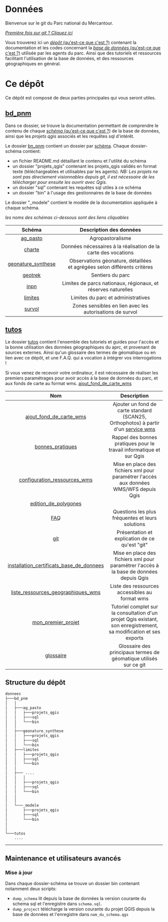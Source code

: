 # Données

Bienvenue sur le git du Parc national du Mercantour. 

_[Première fois sur git ? Cliquez ici](./tutos/git.md)_

Vous trouverez ici un [_dépôt_ (qu'est-ce que c'est ?)](./tutos/README.md##dépôt-repository  "Un projet Qgis contient un ensemble de couches, les informations permettant de les représenter, ainsi que l'ensemble des paramètres conditionnant la réalisation de géotraitements.") 
contenant la documentation et les codes concernant la [_base de données_ (qu'est-ce que c'est ?)](./tutos/README.md##base-de-données "Au sens large, une base de donnée permet de stocker et de manipuler des données par des moyens informatiques") 
utilisée par les agents du parc. Ainsi que des tutoriels et ressources facilitant l'utilisation de la base de données, et des ressources géographiques en général.


# Ce dépôt


Ce dépôt est composé de deux parties principales qui vous seront utiles.

 ## [bd_pnm](./bd_pnm)
  
Dans ce dossier, se trouve la documentation permettant de comprendre le contenu de chaque [_schéma_ (qu'est-ce que c'est ?](./tutos/README.md#schéma "Un schéma est un sous-ensemble organisé d'une base de données")) de la base de données, 
ainsi que les _projets qgis_ associés et les requêtes sql d'intérêt.

Le dossier [bn_pnm](./bd_pnm) contient un dossier par [schéma](./tutos/README.md#schema). Chaque dossier-schéma contient:
 - un fichier README.md détaillant le contenu et l'utilité du schéma
 - un dossier "projets_qgis" contenant les projets_qgis validés en format texte (téléchargeables et utilisables par les agents). _NB: Les projets ne sont pas directement visionnables depuis git, il est nécessaire de les télécharger pour ensuite les ouvrir avec Qgis._
 - un dossier "sql" contenant les requêtes sql utiles à ce schéma
 - un dossier "bin" à l'usage des gestionnaires de la base de données

 Le dossier "_modele" contient le modèle de la documentation appliquée à chaque schéma. 
 

_les noms des schémas ci-dessous sont des liens cliquables_

 |Schéma|Description des données|
 |:--:|:--:|
 |[ag_pasto](./bd_pnm/ag_pasto)|Agropastoralisme <!-- à compléter -->|
 |[charte](./bd_pnm/charte)|Données nécessaires à la réalisation de la carte des vocations<!-- à compléter -->|
 |[geonature_synthese](./bd_pnm/geonature_synthese)|Observations géonature, détaillées <br > et agrégées selon différents critères|
 |[geotrek](./bd_pnm/geotrek)| Sentiers du parc|
 |[inpn](./bd_pnm/inpn)| Limites de parcs nationaux, régionaux, et réserves naturelles|
 |[limites](./bd_pnm/limites)| Limites du parc et administratives|
 |[survol](./bd_pnm/survol)| Zones sensibles en lien avec les autorisations de survol|


 ## [tutos](./tutos)
 
 Le dossier [tutos](./tutos) contient l'ensemble des tutoriels et guides pour l'accès et la bonne utilisation des données géographiques du aprc, et provenant de sources externes. Ainsi qu'un glossaire des 
termes de géomatique ou en lien avec ce dépôt, et une F.A.Q. qui a vocation à intégrer vos interrogations !

Si vous venez de recevoir votre ordinateur, il est nécessaire de réaliser les premiers paramétrages pour avoir accès à la base de données du parc, et aux fonds 
de carte au format wms. 
[ajout_fond_de_carte_wms](./tutos/ajout_fond_de_carte_wms.md)


 |Nom|Description|
 |:--:|:--:|
 |[ajout_fond_de_carte_wms](./tutos/ajout_fond_de_carte_wms.md)| Ajouter un fond de carte standard (SCAN25, Orthophotos) à partir d'un [service wms]()|
 |[bonnes_pratiques](./tutos/bonnes_pratiques.md)|Rappel des bonnes pratiques pour le travail informatique et sur Qgis|
 |[configuration_ressources_wms](./tutos/configuration_ressources_wms.md)|Mise en place des fichiers xml pour paramétrer l'accès aux données WMS/WFS depuis Qgis|
 |[edition_de_polygones](./tutos/edition_de_polygones.md)|
 |[FAQ](./tutos/FAQ.md)| Questions les plus fréquentes et leurs solutions |
 |[git](./tutos/git.md)|Présentation et explication de ce qu'est "git"|
 |[installation_certificats_base_de_donnees](./tutos/installation_certificats_base_de_donnees.md)|Mise en place des fichiers xml pour paramétrer l'accès à la base de données depuis Qgis|
 |[liste_ressources_geographiques_wms](./tutos/liste_ressources_geographiques_wms.md)|Liste des ressources accessibles au format wms |
 |[mon_premier_projet](./tutos/mon_premier_projet.md)|Tutoriel complet sur la consultation d'un projet Qgis existant, son enregistrement, sa modification et ses exports|
 |[glossaire](./tutos/README.md)|Glossaire des principaux termes de géomatique utilisés sur ce git|



 
 ## Structure du dépôt

```bash
donnees
├───bd_pnm
│   │
│   ├───ag_pasto
│   │   ├───projets_qgis
│   │   ├───sql
│   │   └───bin
│   │
│   ├───geonature_synthese
│   │   ├───projets_qgis
│   │   ├───sql
│   │   └───bin
│   ├───limites
│   │   ├───projets_qgis
│   │   ├───sql
│   │   └───bin
│   │
│   ├─── ....
│   │   │
│   │   ├───projets_qgis
│   │   ├───sql
│   │   └───bin
│   │
│   │
│   └───_modele
│       ├───projets_qgis
│       ├───sql
│       └───bin
│ 
│ 
└───tutos
    ....
```


____
## Maintenance et utilisateurs avancés

### Mise à jour
Dans chaque dossier-schéma se trouve un dossier bin contenant notamment deux scripts:
 - `dump_schema` lit depuis la base de données la version courante du schema sql et l'enregistre dans `schema.sql`.  
 - `dump_project` télécharge la version courante du projet QGIS depuis la base de données et l'enregistre dans `nom_du_schema.qgs`

